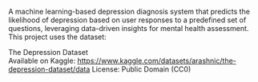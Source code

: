  A machine learning-based depression diagnosis system that predicts the likelihood of depression based on user responses to a predefined set of questions, leveraging data-driven insights for mental health assessment. 
This project uses the dataset:

The Depression Dataset   
Available on Kaggle: https://www.kaggle.com/datasets/arashnic/the-depression-dataset/data
License: Public Domain (CC0)
